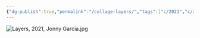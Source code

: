 ```yaml
---
{"dg-publish":true,"permalink":"/collage-layers/","tags":["c/2021","c/abstract","c/RS","c/pattern","c/woman","c/face","c/pink","c/flower"],"created":"2024-01-17T12:15:07.950-05:00","updated":"2024-01-22T14:06:19.750-05:00"}
---
```



![Layers, 2021, Jonny Garcia.jpg](/img/user/MEDIA/Layers,%202021,%20Jonny%20Garcia.jpg)
